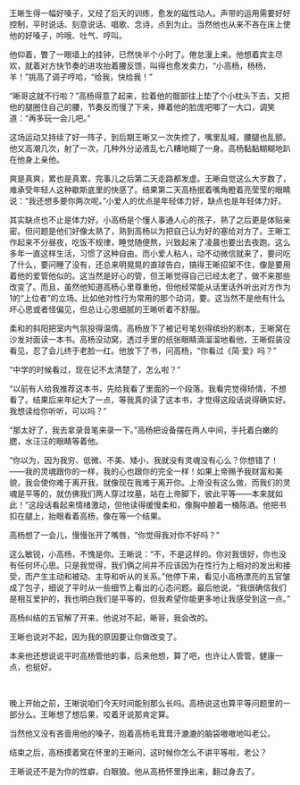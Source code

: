 王晰生得一幅好嗓子，又经了后天的训练，愈发的磁性动人。声带的运用需要好好控制，平时说话、刻意说话、唱歌、念诗，点到为止。当然他也从来不吝在床上使他的好嗓子，吟哦、吐气、哼叫。

他仰着，瞥了一眼墙上的挂钟，已然快半个小时了。倦怠漫上来。他想着宾主尽欢，就着对方快节奏的进攻抬着腰反馈，叫得也愈发卖力，“小高杨，杨杨，羊！”挑高了调子哼哈，“给我，快给我！”

“晰哥这就不行啦？”高杨得意了起来，拉着他的髋部往上垫了个小枕头下去，又把他的腿圈住自己的腰，节奏反而慢了下来，捧着他的脸庞吧唧了一大口，调笑道：“再多玩一会儿吧。”

这场运动又持续了好一阵子，到后期王晰又一次失控了，嘴里乱喊，腰腿也乱颤。他又高潮几次，射了一次，几种外分泌液乱七八糟地糊了一身。高杨黏黏糊糊地趴在他身上亲他。

爽是真爽，累也是真累，完事儿之后第二天走路都发虚。王晰自觉这么大岁数了，难承受年轻人这种歇斯底里的快感了。结果第二天高杨抿着嘴角瞪着亮莹莹的眼睛说：“我还想多要你两次呢。”小爱人的优点是年轻体力好，缺点也是年轻体力好。

其实缺点也不止是体力好。小高杨是个懂人事通人心的孩子，熟了之后更是体贴亲密。但问题是他们好像太熟了，熟到高杨以为把自己认为好的塞给对方了。王晰工作起来不分昼夜，吃饭不规律，睡觉随便熬，兴致起来了凌晨也要出去夜跑。这么多年一直这样生活，习惯了这种自由。而小爱人粘人，动不动微信就来了，要问吃了什么，要问睡了没有，还总来明晃晃的直球告白，搞得王晰招架不住，像是要用着他的爱管他似的。这当然是好心的管，但王晰觉得自己已经太老了，做不来那些改变了。而且，虽然他知道高杨心里尊重他，但他经常能从话里话外听出对方作为1的“上位者”的立场。比如他对性行为常用的那个动词，要。这当然不是他有什么坏心思或者怪偏见，但总让心思细腻的王晰听着不舒服。


柔和的斜阳把室内气氛投得温情。高杨放下了被记号笔划得缤纷的剧本，王晰窝在沙发对面读一本书。高杨没动窝，透过手里的纸张眼睛滴溜溜地看他，王晰假装没看见，忍了会儿终于老脸一红。他放下了书，问高杨，“你看过《简·爱》吗？”

“中学的时候看过，现在记不太清楚了，怎么啦？”

“以前有人给我推荐这本书，先给我看了里面的一个段落。我看完觉得矫情，不想看了。结果后来年纪大了一点，等我真的读了这本书，才觉得这段话说得确实好。我想读给你听听，可以吗？”

“那太好了，我去拿录音笔来录一下。”高杨把设备摆在两人中间，手托着白嫩的腮，水汪汪的眼睛等着他。

“你以为，因为我穷、低微、不美、矮小，我就没有灵魂没有心么？你想错了！——我的灵魂跟你的一样，我的心也跟你的完全一样！如果上帝赐予我财富和美貌，我会使你难于离开我，就像现在我难于离开你。上帝没有这么做，而我们的灵魂是平等的，就仿佛我们两人穿过坟墓，站在上帝脚下，彼此平等——本来就如此！”这段话看起来情绪激动，但他读得缓慢柔和，像胸中酿着一桶陈酒。他把书扣在腿上，抬眼看着高杨，像在等一个结果。

高杨想了一会儿，慢慢张开了嘴唇，“你觉得我对你不好吗？”

这么敏锐，小高杨，不愧是你。王晰说：“不，不是这样的。你对我很好，你也没有任何坏心思。只是我觉得，我们俩之间并不应该因为在性行为上相对的发出和接受，而产生主动和被动、主导和听从的关系。”他停下来，看见小高杨漂亮的五官皱成了包子，细说了平时从一些细节上看出的心态问题。最后他说，“我很确信我们是相互爱护的，我也明白我们是平等的，但我希望你能更多地让我感受到这一点。”

高杨纠结的五官解了开来，他说对不起，晰哥，我会改的。

王晰也说对不起，因为我的原因要让你做改变了。

本来他还想说说平时高杨管他的事，后来他想，算了吧，也许让人管管，健康一点，也挺好。

<br>

晚上开始之前，王晰说咱们今天时间能别那么长吗。高杨说这也算平等问题里的一部分么。王晰想了想后果，咬着牙说那肯定算。

当然他又没有吝啬用他的嗓子，抱着高杨毛茸茸汗漉漉的脑袋嗷嗷地叫老公。

结束之后，高杨摸着窝在怀里的王晰问，这时候你怎么不讲平等啦，老公？

王晰说还不是为你的性癖，白眼狼。他从高杨怀里挣出来，翻过身去了。
